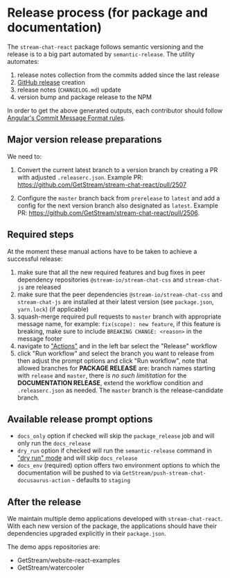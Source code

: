 # Release process (for package and documentation)

The `stream-chat-react` package follows semantic versioning and the release is to a big part automated by `semantic-release`. The utility automates:

1. release notes collection from the commits added since the last release
2. [GitHub release](https://github.com/GetStream/stream-chat-react/releases) creation
3. release notes (`CHANGELOG.md`) update
4. version bump and package release to the NPM

In order to get the above generated outputs, each contributor should follow [Angular's Commit Message Format rules](https://github.com/angular/angular/blob/master/CONTRIBUTING.md#-commit-message-format).

## Major version release preparations

We need to:
1. Convert the current latest branch to a version branch by creating a PR with adjusted `.releaserc.json`. Example PR: https://github.com/GetStream/stream-chat-react/pull/2507

2. Configure the `master` branch back from `prerelease` to `latest` and add a config for the next version branch also designated as `latest`. Example PR: https://github.com/GetStream/stream-chat-react/pull/2506.

## Required steps

At the moment these manual actions have to be taken to achieve a successful release:

1. make sure that all the new required features and bug fixes in peer dependency repositories `@stream-io/stream-chat-css` and `stream-chat-js` are released
2. make sure that the peer dependencies `@stream-io/stream-chat-css` and `stream-chat-js` are installed at their latest version (see `package.json`, `yarn.lock`) (if applicable)
3. squash-merge required pull requests to `master` branch with appropriate message name, for example: `fix(scope): new feature`, if this feature is breaking, make sure to include `BREAKING CHANGE: <reason>` in the message footer
4. navigate to ["Actions"](https://github.com/GetStream/stream-chat-react/actions) and in the left bar select the "Release" workflow
5. click "Run workflow" and select the branch you want to release from then adjust the prompt options and click "Run workflow", note that allowed branches for __PACKAGE RELEASE__ are: branch names starting with `release` and `master`, there _is no such limititation_ for the __DOCUMENTATION RELEASE__, extend the workflow condition and `.releaserc.json` as needed. The `master` branch is the release-candidate branch.

## Available release prompt options

- `docs_only` option if checked will skip the `package_release` job and will only run the `docs_release`
- `dry_run` option if checked will run the `semantic-release` command in ["dry run" mode](https://semantic-release.gitbook.io/semantic-release/usage/configuration#dryrun) and will skip `docs_release`
- `docs_env` (required) option offers two environment options to which the documentation will be pushed to via `GetStream/push-stream-chat-docusaurus-action` - defaults to `staging`

## After the release

We maintain multiple demo applications developed with `stream-chat-react`. With each new version of the package, the applications should have their dependencies upgraded explicitly in their `package.json`.

The demo apps repositories are:

- GetStream/website-react-examples
- GetStream/watercooler
